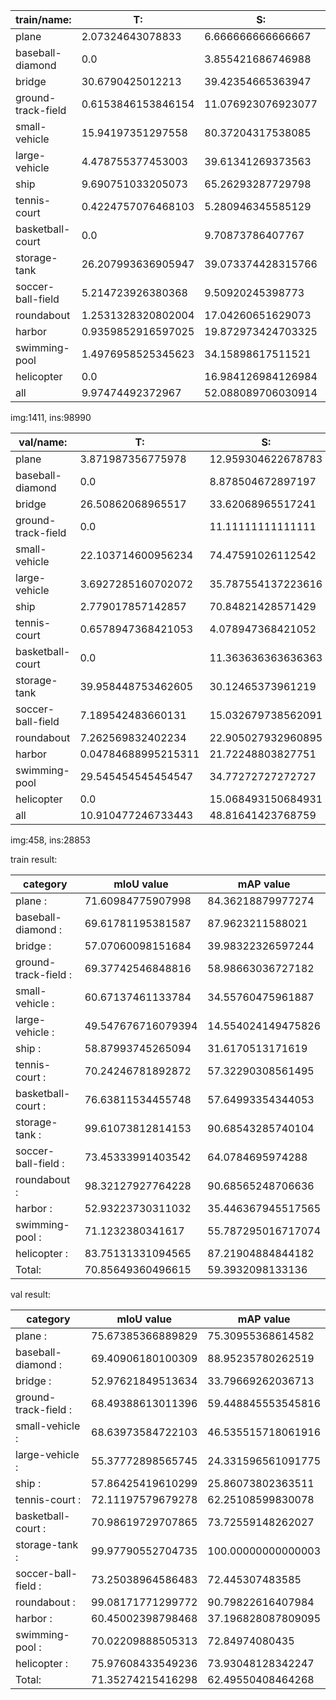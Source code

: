 | train/name:            | T:                     | S:                     | M:                     | L:                     | Total |                 
| - | - | - | - | - | - |
| plane                  | 2.07324643078833       | 6.666666666666667      | 64.18373680943513      | 27.07635009310987      | 8055 |
| baseball-diamond       | 0.0                    | 3.855421686746988      | 54.45783132530121      | 41.68674698795181      | 415 |
| bridge                 | 30.6790425012213       | 39.42354665363947      | 26.868588177821202     | 3.0288226673180265     | 2047 |
| ground-track-field     | 0.6153846153846154     | 11.076923076923077     | 28.0                   | 60.30769230769231      | 325 |
| small-vehicle          | 15.94197351297558      | 80.37204317538085      | 3.6859833116435734     | 0.0                    | 26126 |
| large-vehicle          | 4.478755377453003      | 39.61341269373563      | 55.90783192881136      | 0.0                    | 16969 |
| ship                   | 9.690751033205073      | 65.26293287729798      | 23.884851075958387     | 1.1614650135385491     | 28068 |
| tennis-court           | 0.4224757076468103     | 5.280946345585129      | 38.86776510350655      | 55.42881284326151      | 2367 |
| basketball-court       | 0.0                    | 9.70873786407767       | 39.029126213592235     | 51.262135922330096     | 515 |
| storage-tank           | 26.207993636905947     | 39.073374428315766     | 30.02585006959634      | 4.692781865181945      | 5029 |
| soccer-ball-field      | 5.214723926380368      | 9.50920245398773       | 17.484662576687118     | 67.79141104294479      | 326 |
| roundabout             | 1.2531328320802004     | 17.04260651629073      | 68.92230576441102      | 12.781954887218046     | 399 |
| harbor                 | 0.9359852916597025     | 19.872973424703325     | 50.50977770349323      | 28.681263580143742     | 5983 |
| swimming-pool          | 1.4976958525345623     | 34.15898617511521      | 61.75115207373272      | 2.5921658986175116     | 1736 |
| helicopter             | 0.0                    | 16.984126984126984     | 75.39682539682539      | 7.619047619047619      | 630 |
| all                    | 9.97474492372967       | 52.088089706030914     | 31.03646833013436      | 6.900697040105061      | 98990 |

img:1411, ins:98990

| val/name:              | T:                     | S:                     | M:                     | L:                     | Total |                 
| - | - | - | - | - | - |
| plane                  | 3.871987356775978      | 12.959304622678783     | 43.22402212564204      | 39.9446858949032       | 2531 |
| baseball-diamond       | 0.0                    | 8.878504672897197      | 60.2803738317757       | 30.8411214953271       | 214 |
| bridge                 | 26.50862068965517      | 33.62068965517241      | 34.48275862068966      | 5.387931034482759      | 464 |
| ground-track-field     | 0.0                    | 11.11111111111111      | 34.02777777777778      | 54.861111111111114     | 144 |
| small-vehicle          | 22.103714600956234     | 74.47591026112542      | 3.4203751379183522     | 0.0                    | 5438 |
| large-vehicle          | 3.6927285160702072     | 35.787554137223616     | 60.51971734670618      | 0.0                    | 4387 |
| ship                   | 2.779017857142857      | 70.84821428571429      | 25.368303571428573     | 1.0044642857142858     | 8960 |
| tennis-court           | 0.6578947368421053     | 4.078947368421052      | 46.44736842105263      | 48.81578947368421      | 760 |
| basketball-court       | 0.0                    | 11.363636363636363     | 50.75757575757576      | 37.878787878787875     | 132 |
| storage-tank           | 39.958448753462605     | 30.12465373961219      | 28.42797783933518      | 1.4889196675900278     | 2888 |
| soccer-ball-field      | 7.189542483660131      | 15.032679738562091     | 20.915032679738562     | 56.86274509803921      | 153 |
| roundabout             | 7.262569832402234      | 22.905027932960895     | 61.452513966480446     | 8.379888268156424      | 179 |
| harbor                 | 0.04784688995215311    | 21.72248803827751      | 48.94736842105263      | 29.282296650717704     | 2090 |
| swimming-pool          | 29.545454545454547     | 34.77272727272727      | 34.31818181818182      | 1.3636363636363635     | 440 |
| helicopter             | 0.0                    | 15.068493150684931     | 45.205479452054796     | 39.726027397260275     | 73 |
| all                    | 10.910477246733443     | 48.81641423768759      | 31.66395175545004      | 8.60915676012893       | 28853 |

img:458, ins:28853

train result:

| category | mIoU value | mAP value |
| - | - | - |
| plane : |                  71.60984775907998  | 84.36218879977274  |
| baseball-diamond : |       69.61781195381587  | 87.9623211588021  |
| bridge : |                 57.07060098151684  | 39.98322326597244  |
| ground-track-field : |     69.37742546848816  | 58.98663036727182  |
| small-vehicle : |          60.67137461133784  | 34.55760475961887  |
| large-vehicle : |          49.547676716079394  | 14.554024149475826  |
| ship : |                   58.87993745265094  | 31.6170513171619  |
| tennis-court : |           70.24246781892872  | 57.32290308561495  |
| basketball-court : |       76.63811534455748  | 57.64993354344053  |
| storage-tank : |           99.61073812814153  | 90.68543285740104  |
| soccer-ball-field : |      73.45333991403542  | 64.0784695974288  |
| roundabout : |             98.32127927764228  | 90.68565248706636  |
| harbor : |                 52.93223730311032  | 35.446367945517565  |
| swimming-pool : |          71.1232380341617  | 55.787295016717074  |
| helicopter : |             83.75131331094565  | 87.21904884844182  |
| Total: |                 70.85649360496615  | 59.3932098133136  |

val result:

| category | mIoU value | mAP value |
| - | - | - |
| plane : |                  75.67385366889829  | 75.30955368614582  |
| baseball-diamond : |       69.40906180100309  | 88.95235780262519  |
| bridge : |                 52.97621849513634  | 33.79669262036713  |
| ground-track-field : |     68.49388613011396  | 59.448845553545816  |
| small-vehicle : |          68.63973584722103  | 46.535515718061916  |
| large-vehicle : |          55.37772898565745  | 24.331596561091775  |
| ship : |                   57.86425419610299  | 25.86073802363511  |
| tennis-court : |           72.11197579679278  | 62.25108599830078  |
| basketball-court : |       70.98619729707865  | 73.72559148262027  |
| storage-tank : |           99.97790552704735  | 100.00000000000003  |
| soccer-ball-field : |      73.25038964586483  | 72.445307483585  |
| roundabout : |             99.08171771299772  | 90.79822616407984  |
| harbor : |                 60.45002398798468  | 37.196828087809095  |
| swimming-pool : |          70.02209888505313  | 72.84974080435  |
| helicopter : |             75.97608433549236  | 73.93048128342247  |
| Total: |                 71.35274215416298  | 62.49550408464268  |
